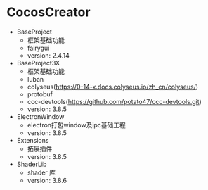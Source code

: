 # CocosCreator

- BaseProject
  - 框架基础功能
  - fairygui
  - version: 2.4.14
- BaseProject3X
  - 框架基础功能
  - luban
  - colyseus(https://0-14-x.docs.colyseus.io/zh_cn/colyseus/)
  - protobuf
  - ccc-devtools(https://github.com/potato47/ccc-devtools.git)
  - version: 3.8.5
- ElectronWindow
  - electron打包window及ipc基础工程
  - version: 3.8.5
- Extensions
  - 拓展插件
  - version: 3.8.5
- ShaderLib
  - shader 库
  - version: 3.8.6
